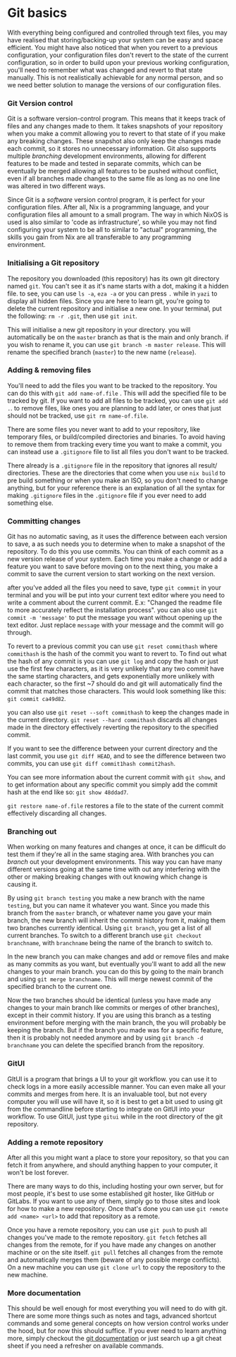 
# Git basics

With everything being configured and controlled through text files, you may have realised that storing/backing-up your system can be easy and space efficient. You might have also noticed that when you revert to a previous configuration, your configuration files don't revert to the state of the current configuration, so in order to build upon your previous working configuration, you'll need to remember what was changed and revert to that state manually. This is not realistically achievable for any normal person, and so we need better solution to manage the versions of our configuration files.

### Git Version control

Git is a software version-control program. This means that it keeps track of files and any changes made to them. It takes snapshots of your repository when you make a commit allowing you to revert to that state of if you make any breaking changes. These snapshot also only keep the changes made each commit, so it stores no unnecessary information. Git also supports multiple *branching* development environments, allowing for different features to be made and tested in separate commits, which can be eventually be merged allowing all features to be pushed without conflict, even if all branches made changes to the same file as long as no one line was altered in two different ways.

Since Git is a *software* version control program, it is perfect for your configuration files. After all, Nix is a programming language, and your configuration files all amount to a small program. The way in which NixOS is used is also similar to 'code as infrastructure', so while you may not find configuring your system to be all to similar to "actual" programming, the skills you gain from Nix are all transferable to any programming environment.

### Initialising a Git repository

The repository you downloaded (this repository) has its own git directory named `git`. You can't see it as it's name starts with a dot, making it a hidden file. to see, you can use `ls -a`, `eza -a` or you can press `.` while in `yazi` to display all hidden files. Since you are here to learn git, you're going to delete the current repository and initialise a new one. In your terminal, put the following: `rm -r .git`, then use `git init`.

This will initialise a new git repository in your directory. you will automatically be on the `master` branch as that is the main and only branch. if you wish to rename it, you can use `git branch -m master release`. This will rename the specified branch (`master`) to the new name (`release`).

### Adding & removing files

You'll need to add the files you want to be tracked to the repository. You can do this with `git add name-of.file` . This will add the specified file to be tracked by git. If you want to add all files to be tracked, you can use `git add .`. to remove files, like ones you are planning to add later, or ones that just should not be tracked, use `git rm name-of.file`.

There are some files you never want to add to your repository, like temporary files, or build/compiled directories and binaries. To avoid having to remove them from tracking every time you want to make a commit, you can instead use a `.gitignore` file to list all files you don't want to be tracked.

There already is a `.gitignore` file in the repository that ignores all result/ directories. These are the directories that come when you use `nix build` to pre build something or when you make an ISO, so you don't need to change anything, but for your reference there is an explanation of all the syntax for making `.gitignore` files in the `.gitignore` file if you ever need to add something else.

### Committing changes

Git has no automatic saving, as it uses the difference between each version to save, a as such needs you to determine when to make a snapshot of the repository. To do this you use commits. You can think of each commit as a new version release of your system. Each time you make a change or add a feature you want to save before moving on to the next thing, you make a commit to save the current version to start working on the next version.

after you've added all the files you need to save, type `git commmit` in your terminal and you will be put into your current text editor where you need to write a comment about the current commit. E.x: "Changed the readme file to more accurately reflect the installation process". you can also use `git commit -m 'message'` to put the message you want without opening up the text editor. Just replace `message` with your message and the commit will go through.

To revert to a previous commit you can use `git reset commithash` where `commithash` is the hash of the commit you want to revert to. To find out what the hash of any commit is you can use `git log` and copy the hash or just use the first few characters, as it is very unlikely that any two commit have the same starting characters, and gets exponentially more unlikely with each character, so the first ~7 should do and git will automatically find the commit that matches those characters. This would look something like this: `git commit ca49d82`.

you can also use `git reset --soft commithash` to keep the changes made in the current directory. `git reset --hard commithash` discards all changes made in the directory effectively reverting the repository to the specified commit.

If you want to see the difference between your current directory and the last commit, you use `git diff HEAD`, and to see the difference between two commits, you can use `git diff commit1hash commit2hash`.

You can see more information about the current commit with `git show`, and to get information about any specific commit you simply add the commit hash at the end like so: `git show 48ddad7`.

`git restore name-of.file` restores a file to the state of the current commit effectively discarding all changes.

### Branching out

When working on many features and changes at once, it can be difficult do test them if they're all in the same staging area. With branches you can *branch* out your development environments. This way you can have many different versions going at the same time with out any interfering with the other or making breaking changes with out knowing which change is causing it.

By using `git branch testing` you make a new branch with the name `testing`, but you can name it whatever you want. Since you made this branch from the `master` branch, or whatever name you gave your main branch, the new branch will inherit the commit history from it, making them two branches currently identical. Using `git branch`, you get a list of  all current branches. To switch to a different branch use `git checkout branchname`, with `branchname` being the name of the branch to switch to.

In the new branch you can make changes and add or remove files and make as many commits as you want, but eventually you'll want to add all the new changes to your main branch. you can do this by going to the main branch and using `git merge branchname`. This will merge newest commit of the specified branch to the current one.

Now the two branches should be identical (unless you have made any changes to your main branch like commits or merges of other branches), except in their commit history. If you are using this branch as a testing environment before merging with the main branch, the you will probably be keeping the branch. But if the branch you made was for a specific feature, then it is probably not needed anymore and by using `git branch -d branchname` you can delete the specified branch from the repository.

### GitUI

GItUI is a program that brings a UI to your git workflow. you can use it to check logs in a more easily accessible manner. You can even make all your commits and merges from here. It is an invaluable tool, but not every computer you will use will have it, so it is best to get a bit used to using git from the commandline before starting to integrate on GitUI into your workflow. To use GitUI, just type  `gitui` while in the root directory of the git repository.

### Adding a remote repository

After all this you might want a place to store your repository, so that you can fetch it from anywhere, and should anything happen to your computer, it won't be lost forever.

There are many ways to do this, including hosting your own server, but for most people, it's best to use some established git hoster, like GitHub or GitLabs. If you want to use any of them, simply go to those sites and look for how to make a new repository. Once that's done you can use  `git remote add <name> <url>` to add that repository as a remote.

Once you have a remote repository, you can use `git push` to push all changes you've made to the remote repository. `git fetch` fetches all changes from the remote, for if you have made any changes on another machine or on the site itself. `git pull` fetches all changes from the remote and automatically merges them (beware of any possible merge conflicts). On a new machine you can use `git clone url` to copy the repository to the new machine.

### More documentation

This should be well enough for most everything you will need to do with git. There are some more things such as notes and tags, advanced shortcut commands and some general concepts on how version control works under the hood, but for now this should suffice. If you ever need to learn anything more, simply checkout the [git documentation](https://git-scm.com/docs/git) or just search up a git cheat sheet if you need a refresher on available commands.
